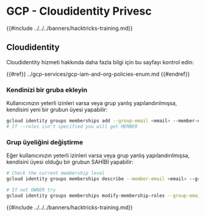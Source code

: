 # GCP - Cloudidentity Privesc

{{#include ../../../banners/hacktricks-training.md}}

## Cloudidentity

Cloudidentity hizmeti hakkında daha fazla bilgi için bu sayfayı kontrol edin:

{{#ref}}
../gcp-services/gcp-iam-and-org-policies-enum.md
{{#endref}}

### Kendinizi bir gruba ekleyin

Kullanıcınızın yeterli izinleri varsa veya grup yanlış yapılandırılmışsa, kendisini yeni bir grubun üyesi yapabilir:
```bash
gcloud identity groups memberships add --group-email <email> --member-email <email> [--roles OWNER]
# If --roles isn't specified you will get MEMBER
```
### Grup üyeliğini değiştirme

Eğer kullanıcınızın yeterli izinleri varsa veya grup yanlış yapılandırılmışsa, kendisini üyesi olduğu bir grubun SAHİBİ yapabilir:
```bash
# Check the current membership level
gcloud identity groups memberships describe --member-email <email> --group-email <email>

# If not OWNER try
gcloud identity groups memberships modify-membership-roles --group-email <email> --member-email <email> --add-roles=OWNER
```
{{#include ../../../banners/hacktricks-training.md}}
